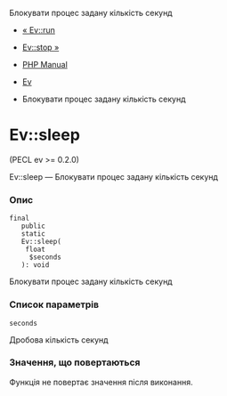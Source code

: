 Блокувати процес задану кількість секунд

-   [« Ev::run](ev.run.html)
    
-   [Ev::stop »](ev.stop.html)
    
-   [PHP Manual](index.html)
    
-   [Ev](class.ev.html)
    
-   Блокувати процес задану кількість секунд
    

# Ev::sleep

(PECL ev >= 0.2.0)

Ev::sleep — Блокувати процес задану кількість секунд

### Опис

```methodsynopsis
final
   public
   static
   Ev::sleep(
    float
     $seconds
   ): void
```

Блокувати процес задану кількість секунд

### Список параметрів

`seconds`

Дробова кількість секунд

### Значення, що повертаються

Функція не повертає значення після виконання.